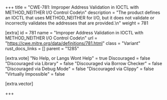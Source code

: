 +++
title = "CWE-781: Improper Address Validation in IOCTL with METHOD_NEITHER I/O Control Code\n"
description = "The product defines an IOCTL that uses METHOD_NEITHER for I/O, but it does not validate or incorrectly validates the addresses that are provided.\n"
weight = 781

[extra]
id = 781
name = "Improper Address Validation in IOCTL with METHOD_NEITHER I/O Control Code\n"
url = "https://cwe.mitre.org/data/definitions/781.html"
class = "Variant"
rust_docs_links = []
parent = "1285"

[extra.vote]
"No Help, or Langs Wont Help" = true
Discouraged = false
"Discouraged via Library" = false
"Discouraged via Borrow Checker" = false
"Discouraged via Debug Mode" = false
"Discouraged via Clippy" = false
"Virtually Impossible" = false

[extra.vector]

+++